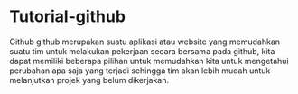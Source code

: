 # Tutorial-github

Github
github merupakan suatu aplikasi atau website yang memudahkan suatu tim untuk melakukan pekerjaan secara bersama
pada github, kita dapat memiliki beberapa pilihan untuk memudahkan kita untuk mengetahui perubahan apa saja yang terjadi
sehingga tim akan lebih mudah untuk melanjutkan projek yang belum dikerjakan.
